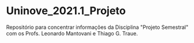 # Uninove_2021.1_Projeto
Repositório para concentrar informações da Disciplina "Projeto Semestral" com os Profs. Leonardo Mantovani e Thiago G. Traue.
